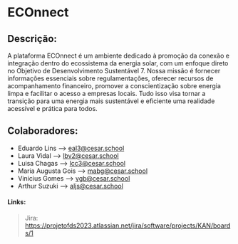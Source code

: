 # ECOnnect #

## Descrição:

A plataforma ECOnnect é um ambiente dedicado à promoção da conexão e integração dentro do ecossistema da energia solar, com um enfoque direto no Objetivo de Desenvolvimento Sustentável 7. Nossa missão é fornecer informações essenciais sobre regulamentações, oferecer recursos de acompanhamento financeiro, promover a conscientização sobre energia limpa e facilitar o acesso a empresas locais. Tudo isso visa tornar a transição para uma energia mais sustentável e eficiente uma realidade acessível e prática para todos.

## Colaboradores:

* Eduardo Lins --> eal3@cesar.school
* Laura Vidal --> lbv2@cesar.school
* Luisa Chagas --> lcc3@cesar.school
* Maria Augusta Gois --> mabg@cesar.school
* Vinicius Gomes --> vgb@cesar.school
* Arthur Suzuki --> aljs@cesar.school

#### Links:
> Jira: https://projetofds2023.atlassian.net/jira/software/projects/KAN/boards/1



